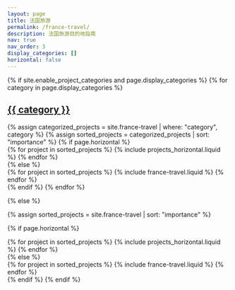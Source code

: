 ```yaml
---
layout: page
title: 法国旅游
permalink: /france-travel/
description: 法国旅游目的地指南
nav: true
nav_order: 3
display_categories: []
horizontal: false
---
```


<!-- pages/projects.md -->
<div class="france-travel">
{% if site.enable_project_categories and page.display_categories %}
  <!-- Display categorized projects -->
  {% for category in page.display_categories %}
  <a id="{{ category }}" href=".#{{ category }}">
    <h2 class="category">{{ category }}</h2>
  </a>
  {% assign categorized_projects = site.france-travel | where: "category", category %}
  {% assign sorted_projects = categorized_projects | sort: "importance" %}
  <!-- Generate cards for each project -->
  {% if page.horizontal %}
  <div class="container">
    <div class="row row-cols-1 row-cols-md-2">
    {% for project in sorted_projects %}
      {% include projects_horizontal.liquid %}
    {% endfor %}
    </div>
  </div>
  {% else %}
  <div class="row row-cols-1 row-cols-md-3">
    {% for project in sorted_projects %}
      {% include france-travel.liquid %}
    {% endfor %}
  </div>
  {% endif %}
  {% endfor %}

{% else %}

<!-- Display projects without categories -->

{% assign sorted_projects = site.france-travel | sort: "importance" %}

  <!-- Generate cards for each project -->

{% if page.horizontal %}

  <div class="container">
    <div class="row row-cols-1 row-cols-md-2">
    {% for project in sorted_projects %}
      {% include projects_horizontal.liquid %}
    {% endfor %}
    </div>
  </div>
  {% else %}
  <div class="row row-cols-1 row-cols-md-3">
    {% for project in sorted_projects %}
      {% include france-travel.liquid %}
    {% endfor %}
  </div>
  {% endif %}
{% endif %}
</div>
